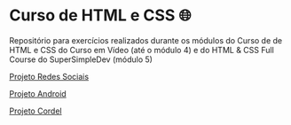 # Curso de HTML e CSS 🌐

Repositório para exercícios realizados durante os módulos do Curso de de HTML e CSS do Curso em Vídeo (até o módulo 4) e do HTML & CSS Full Course do SuperSimpleDev (módulo 5)

<a href="https://1larissa.github.io/html-css/modulo-4/desafios/d015/index.html">Projeto Redes Sociais</a>

<a href="https://1larissa.github.io/html-css/modulo-2/desafios/d010/index.html">Projeto Android</a>

<a href="https://1larissa.github.io/html-css/modulo-3/desafios/d012/">Projeto Cordel</a>


